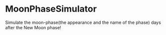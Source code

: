 # MoonPhaseSimulator
Simulate the moon-phase(the appearance and the name of the phase) days after the New Moon phase!
